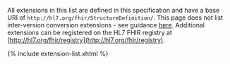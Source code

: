 

All extensions in this list are defined in this specification and have a base URI of 
```http://hl7.org/fhir/StructureDefinition/```. 
This page does not list inter-version conversion extensions - see guidance [here]({{site.data.fhir.path}}versions.html#extensions).
Additional extensions can be registered on the HL7 FHIR registry at [http://hl7.org/fhir/registry](http://hl7.org/fhir/registry).
</p>

{% include extension-list.xhtml %}
